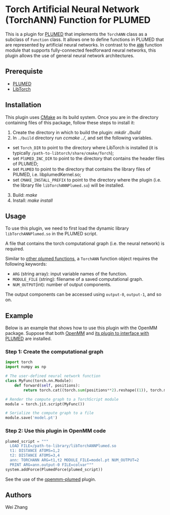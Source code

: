 Torch Artificial Neural Network (TorchANN) Function for PLUMED
====================

This is a plugin for [PLUMED](https://www.plumed.org/download) that implements the `TorchANN` class as a subclass of `Function` class. It allows one to define functions in PLUMED that are represented by artificial neural networks. In contrast to the [`ANN`](https://www.plumed.org/doc-v2.6/user-doc/html/_a_n_n.html) function module that supports fully-connected feedforward neural networks, this plugin allows the use of general neural network architectures. 

## Prerequiste
- [PLUMED](https://www.plumed.org/download)
- [LibTorch](http://www.pytorch.org/get-started/locally)

## Installation
This plugin uses [CMake](http://cmake.org) as its build system. Once you are in the directory containing files of this package, follow these steps to install it:
1. Create the directory in which to build the plugin: *mkdir ./build*
2. In `./build` directory run *ccmake ../*, and set the following variables.
  * set `Torch_DIR` to point to the directory where LibTorch is installed (it is typically `/path-to-libtorch/share/cmake/Torch`); 
  * set `PlUMED_INC_DIR` to point to the directory that contains the header files of PLUMED;
  * set `PLUMED` to point to the directory that contains the library files of PlUMED, i.e. libplumedKernel.so;
  * set `CMAKE_INSTALL_PREFIX` to point to the directory where the plugin (i.e. the library file `libTorchANNPlumed.so`) will be installed.
3. Build: *make*
4. Install: *make install*

## Usage

To use this plugin, we need to first load the dynamic library `libTorchANNPlumed.so` in the PLUMED script. 

A file that contains the torch computational graph (i.e. the neural network) is required. 

Similar to [other plumed functions](https://www.plumed.org/doc-v2.5/user-doc/html/_function.html), a `TorchANN` function object requires the following keywords:

- `ARG` (string array): input variable names of the function.
- `MODULE_FILE` (string): filename of a saved computational graph.
- `NUM_OUTPUT`(int): number of output components. 

The output components can be accessed using `output-0`, `output-1`, and so on.

## Example
Below is an example that shows how to use this plugin with the OpenMM package.
Suppose that both [OpenMM](http://openmm.org) and [its plugin to interface with PLUMED](http://github.com/openmm/openmm-plumed) are installed.

### Step 1: Create the computational graph 

```python
import torch
import numpy as np

# The user-defined neural network function
class MyFunc(torch.nn.Module):
    def forward(self, positions):
        return torch.cat((torch.sum(positions**2).reshape((1)), torch.mean(positions).reshape((1))), 0)

# Render the compute graph to a TorchScript module
module = torch.jit.script(MyFunc())

# Serialize the compute graph to a file
module.save('model.pt')
```

### Step 2: Use this plugin in OpenMM code

```python
plumed_script = """
  LOAD FILE=/path-to-library/libTorchANNPlumed.so
  t1: DISTANCE ATOMS=1,2
  t2: DISTANCE ATOMS=3,4
  ann: TORCHANN ARG=t1,t2 MODULE_FILE=model.pt NUM_OUTPUT=2
  PRINT ARG=ann.output-0 FILE=colvar"""
system.addForce(PlumedForce(plumed_script))
```

See the use of the [openmm-plumed](http://github.com/openmm/openmm-plumed) plugin. 

## Authors

Wei Zhang 

